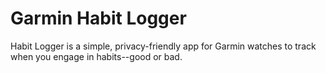﻿# Garmin Habit Logger

Habit Logger is a simple, privacy-friendly app for Garmin watches to track when you engage in habits--good or bad.
